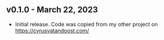 ## v0.1.0 - March 22, 2023

-   Initial release. Code was copied from my other project on https://cyrusvatandoost.com/
